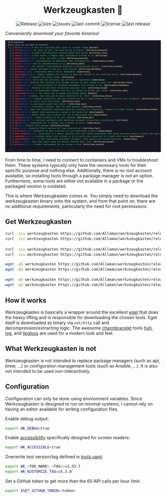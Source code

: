 <h1 align="center">Werkzeugkasten 🧰</h1>

<div align="center">
  <p>
    <img src="https://github.com/Allaman/werkzeugkasten/actions/workflows/release.yaml/badge.svg" alt="Release"/>
    <img src="https://img.shields.io/github/repo-size/Allaman/werkzeugkasten" alt="size"/>
    <img src="https://img.shields.io/github/issues/Allaman/werkzeugkasten" alt="issues"/>
    <img src="https://img.shields.io/github/last-commit/Allaman/werkzeugkasten" alt="last commit"/>
    <img src="https://img.shields.io/github/license/Allaman/werkzeugkasten" alt="license"/>
    <img src="https://img.shields.io/github/v/release/Allaman/werkzeugkasten?sort=semver" alt="last release"/>
  </p>
</div>

_Conveniently download your favorite binaries!_

![](./screenshot.png)

From time to time, I need to connect to containers and VMs to troubleshoot them. These systems typically only have the necessary tools for their specific purpose and nothing else. Additionally, there is no root account available, so installing tools through a package manager is not an option. Furthermore, some tools are either not available in a package or the packaged version is outdated.

This is where Werkzeugkasten comes in. You simply need to download the werkzeugkasten binary onto the system, and from that point on, there are no additional requirements, particularly the need for root permissions.

## Get Werkzeugkasten

```sh
curl -sLo werkzeugkasten https://github.com/Allaman/werkzeugkasten/releases/download/0.9.0/werkzeugkasten_0.9.0_darwin_arm64
curl -sLo werkzeugkasten https://github.com/Allaman/werkzeugkasten/releases/download/0.9.0/werkzeugkasten_0.9.0_linux_arm64

curl -sLo werkzeugkasten https://github.com/Allaman/werkzeugkasten/releases/download/0.9.0/werkzeugkasten_0.9.0_darwin_amd64
curl -sLo werkzeugkasten https://github.com/Allaman/werkzeugkasten/releases/download/0.9.0/werkzeugkasten_0.9.0_linux_amd64
```

```sh
wget -qO werkzeugkasten https://github.com/Allaman/werkzeugkasten/releases/download/0.9.0/werkzeugkasten_0.9.0_darwin_arm64
wget -qO werkzeugkasten https://github.com/Allaman/werkzeugkasten/releases/download/0.9.0/werkzeugkasten_0.9.0_linux_arm64

wget -qO werkzeugkasten https://github.com/Allaman/werkzeugkasten/releases/download/0.9.0/werkzeugkasten_0.9.0_darwin_amd64
wget -qO werkzeugkasten https://github.com/Allaman/werkzeugkasten/releases/download/0.9.0/werkzeugkasten_0.9.0_linux_amd64
```

## How it works

Werkzeugkasten is basically a wrapper around the excellent [eget](https://github.com/zyedidia/eget) that does the heavy lifting and is responsible for downloading the chosen tools. Eget itself is downloaded as binary via `net/http` call and decompression/extracting logic. The awesome [charmbracelet](https://github.com/charmbracelet) tools [huh](https://github.com/charmbracelet/huh), [log](https://github.com/charmbracelet/log), and [lipgloss](https://github.com/charmbracelet/lipgloss) are used for a modern look and feel.

## What Werkzeugkasten is not

Werkzeugkasten is not intended to replace package managers (such as apt, brew, ...) or configuration management tools (such as Ansible, ...). It is also not intended to be used non-interactively.

## Configuration

Configuration can only be done using environment variables. Since Werkzeugkasten is designed to run on minimal systems, I cannot rely on having an editor available for writing configuration files.

Enable debug output:

```sh
export WK_DEBUG=true
```

Enable [accessibility](https://github.com/charmbracelet/huh?tab=readme-ov-file#accessibility) specifically designed for screen readers:

```sh
export WK_ACCESSIBLE=true
```

Overwrite tool version/tag defined in [tools.yaml](https://github.com/Allaman/werkzeugkasten/blob/main/tools.yaml):

```sh
export WK_<TOO_NAME>_<TAG>>=1.33.7
export WK_KUSTOMIZE_TAG=v5.3.0`
```

Set a GitHub token to get more than the 60 API calls per hour limit:

```sh
export EGET_GITHUB_TOKEN=<token>
```
